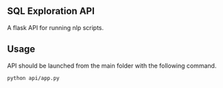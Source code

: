 ## SQL Exploration API 

A flask API for running nlp scripts. 
 
## Usage

API should be launched from the main folder with the following command. 

`python api/app.py`


